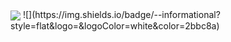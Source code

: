 

<img align="center" src="https://github-readme-stats.vercel.app/api/top-langs/?username=OSSAHUB&theme=BLACK" />
![](https://img.shields.io/badge/<WORD_ON_LEFT>-<WORD_ON_RIGHT>-informational?style=flat&logo=<LOGO_NAME>&logoColor=white&color=2bbc8a)
